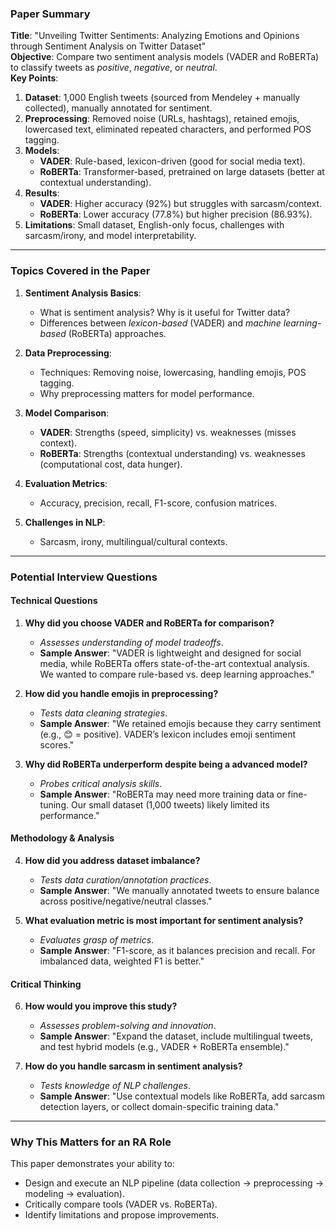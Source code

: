 ### **Paper Summary**  
**Title**: "Unveiling Twitter Sentiments: Analyzing Emotions and Opinions through Sentiment Analysis on Twitter Dataset"  
**Objective**: Compare two sentiment analysis models (VADER and RoBERTa) to classify tweets as *positive*, *negative*, or *neutral*.  
**Key Points**:  
1. **Dataset**: 1,000 English tweets (sourced from Mendeley + manually collected), manually annotated for sentiment.  
2. **Preprocessing**: Removed noise (URLs, hashtags), retained emojis, lowercased text, eliminated repeated characters, and performed POS tagging.  
3. **Models**:  
   - **VADER**: Rule-based, lexicon-driven (good for social media text).  
   - **RoBERTa**: Transformer-based, pretrained on large datasets (better at contextual understanding).  
4. **Results**:  
   - **VADER**: Higher accuracy (92%) but struggles with sarcasm/context.  
   - **RoBERTa**: Lower accuracy (77.8%) but higher precision (86.93%).  
5. **Limitations**: Small dataset, English-only focus, challenges with sarcasm/irony, and model interpretability.  

---

### **Topics Covered in the Paper**  
1. **Sentiment Analysis Basics**:  
   - What is sentiment analysis? Why is it useful for Twitter data?  
   - Differences between *lexicon-based* (VADER) and *machine learning-based* (RoBERTa) approaches.  

2. **Data Preprocessing**:  
   - Techniques: Removing noise, lowercasing, handling emojis, POS tagging.  
   - Why preprocessing matters for model performance.  

3. **Model Comparison**:  
   - **VADER**: Strengths (speed, simplicity) vs. weaknesses (misses context).  
   - **RoBERTa**: Strengths (contextual understanding) vs. weaknesses (computational cost, data hunger).  

4. **Evaluation Metrics**:  
   - Accuracy, precision, recall, F1-score, confusion matrices.  

5. **Challenges in NLP**:  
   - Sarcasm, irony, multilingual/cultural contexts.  

---

### **Potential Interview Questions**  
#### **Technical Questions**  
1. **Why did you choose VADER and RoBERTa for comparison?**  
   - *Assesses understanding of model tradeoffs*.  
   - **Sample Answer**: "VADER is lightweight and designed for social media, while RoBERTa offers state-of-the-art contextual analysis. We wanted to compare rule-based vs. deep learning approaches."  

2. **How did you handle emojis in preprocessing?**  
   - *Tests data cleaning strategies*.  
   - **Sample Answer**: "We retained emojis because they carry sentiment (e.g., 😊 = positive). VADER’s lexicon includes emoji sentiment scores."  

3. **Why did RoBERTa underperform despite being a advanced model?**  
   - *Probes critical analysis skills*.  
   - **Sample Answer**: "RoBERTa may need more training data or fine-tuning. Our small dataset (1,000 tweets) likely limited its performance."  

#### **Methodology & Analysis**  
4. **How did you address dataset imbalance?**  
   - *Tests data curation/annotation practices*.  
   - **Sample Answer**: "We manually annotated tweets to ensure balance across positive/negative/neutral classes."  

5. **What evaluation metric is most important for sentiment analysis?**  
   - *Evaluates grasp of metrics*.  
   - **Sample Answer**: "F1-score, as it balances precision and recall. For imbalanced data, weighted F1 is better."  

#### **Critical Thinking**  
6. **How would you improve this study?**  
   - *Assesses problem-solving and innovation*.  
   - **Sample Answer**: "Expand the dataset, include multilingual tweets, and test hybrid models (e.g., VADER + RoBERTa ensemble)."  

7. **How do you handle sarcasm in sentiment analysis?**  
   - *Tests knowledge of NLP challenges*.  
   - **Sample Answer**: "Use contextual models like RoBERTa, add sarcasm detection layers, or collect domain-specific training data."  

---

### **Why This Matters for an RA Role**  
This paper demonstrates your ability to:  
- Design and execute an NLP pipeline (data collection → preprocessing → modeling → evaluation).  
- Critically compare tools (VADER vs. RoBERTa).  
- Identify limitations and propose improvements.  